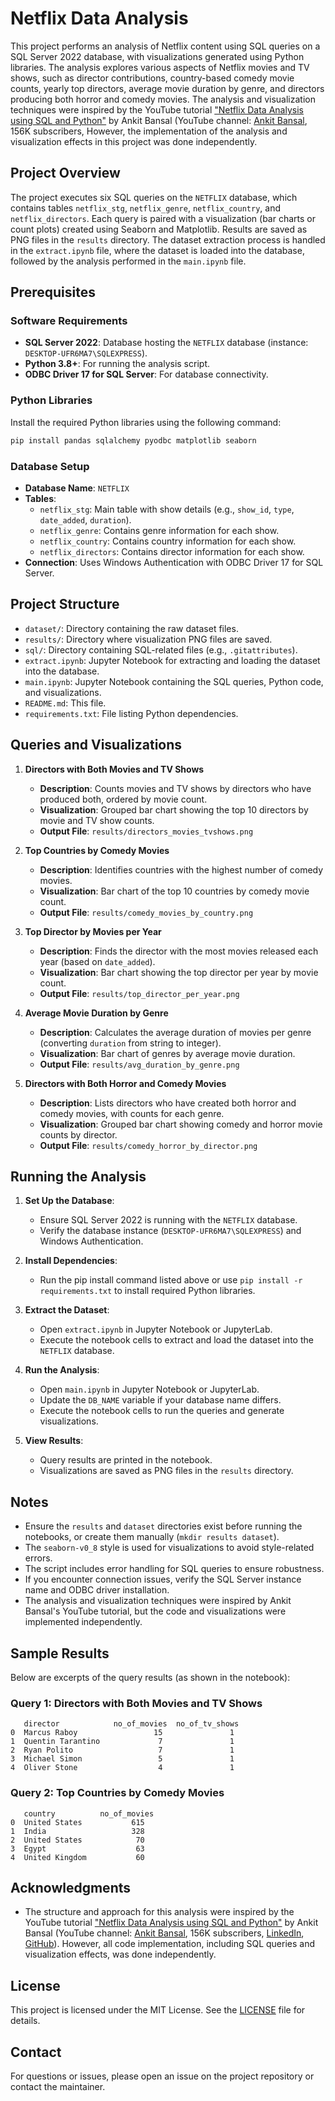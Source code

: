 # Netflix Data Analysis

This project performs an analysis of Netflix content using SQL queries on a SQL Server 2022 database, with visualizations generated using Python libraries. The analysis explores various aspects of Netflix movies and TV shows, such as director contributions, country-based comedy movie counts, yearly top directors, average movie duration by genre, and directors producing both horror and comedy movies. The analysis and visualization techniques were inspired by the YouTube tutorial ["Netflix Data Analysis using SQL and Python"](https://www.youtube.com/watch?v=ZnQwO6V7pec) by Ankit Bansal (YouTube channel: [Ankit Bansal](https://www.youtube.com/@ankitbansal21), 156K subscribers, However, the implementation of the analysis and visualization effects in this project was done independently.

## Project Overview

The project executes six SQL queries on the `NETFLIX` database, which contains tables `netflix_stg`, `netflix_genre`, `netflix_country`, and `netflix_directors`. Each query is paired with a visualization (bar charts or count plots) created using Seaborn and Matplotlib. Results are saved as PNG files in the `results` directory. The dataset extraction process is handled in the `extract.ipynb` file, where the dataset is loaded into the database, followed by the analysis performed in the `main.ipynb` file.

## Prerequisites

### Software Requirements
- **SQL Server 2022**: Database hosting the `NETFLIX` database (instance: `DESKTOP-UFR6MA7\SQLEXPRESS`).
- **Python 3.8+**: For running the analysis script.
- **ODBC Driver 17 for SQL Server**: For database connectivity.

### Python Libraries
Install the required Python libraries using the following command:
```bash
pip install pandas sqlalchemy pyodbc matplotlib seaborn
```

### Database Setup
- **Database Name**: `NETFLIX`
- **Tables**:
  - `netflix_stg`: Main table with show details (e.g., `show_id`, `type`, `date_added`, `duration`).
  - `netflix_genre`: Contains genre information for each show.
  - `netflix_country`: Contains country information for each show.
  - `netflix_directors`: Contains director information for each show.
- **Connection**: Uses Windows Authentication with ODBC Driver 17 for SQL Server.

## Project Structure
- `dataset/`: Directory containing the raw dataset files.
- `results/`: Directory where visualization PNG files are saved.
- `sql/`: Directory containing SQL-related files (e.g., `.gitattributes`).
- `extract.ipynb`: Jupyter Notebook for extracting and loading the dataset into the database.
- `main.ipynb`: Jupyter Notebook containing the SQL queries, Python code, and visualizations.
- `README.md`: This file.
- `requirements.txt`: File listing Python dependencies.

## Queries and Visualizations

1. **Directors with Both Movies and TV Shows**
   - **Description**: Counts movies and TV shows by directors who have produced both, ordered by movie count.
   - **Visualization**: Grouped bar chart showing the top 10 directors by movie and TV show counts.
   - **Output File**: `results/directors_movies_tvshows.png`

2. **Top Countries by Comedy Movies**
   - **Description**: Identifies countries with the highest number of comedy movies.
   - **Visualization**: Bar chart of the top 10 countries by comedy movie count.
   - **Output File**: `results/comedy_movies_by_country.png`

3. **Top Director by Movies per Year**
   - **Description**: Finds the director with the most movies released each year (based on `date_added`).
   - **Visualization**: Bar chart showing the top director per year by movie count.
   - **Output File**: `results/top_director_per_year.png`

4. **Average Movie Duration by Genre**
   - **Description**: Calculates the average duration of movies per genre (converting `duration` from string to integer).
   - **Visualization**: Bar chart of genres by average movie duration.
   - **Output File**: `results/avg_duration_by_genre.png`

5. **Directors with Both Horror and Comedy Movies**
   - **Description**: Lists directors who have created both horror and comedy movies, with counts for each genre.
   - **Visualization**: Grouped bar chart showing comedy and horror movie counts by director.
   - **Output File**: `results/comedy_horror_by_director.png`

## Running the Analysis

1. **Set Up the Database**:
   - Ensure SQL Server 2022 is running with the `NETFLIX` database.
   - Verify the database instance (`DESKTOP-UFR6MA7\SQLEXPRESS`) and Windows Authentication.

2. **Install Dependencies**:
   - Run the pip install command listed above or use `pip install -r requirements.txt` to install required Python libraries.

3. **Extract the Dataset**:
   - Open `extract.ipynb` in Jupyter Notebook or JupyterLab.
   - Execute the notebook cells to extract and load the dataset into the `NETFLIX` database.

4. **Run the Analysis**:
   - Open `main.ipynb` in Jupyter Notebook or JupyterLab.
   - Update the `DB_NAME` variable if your database name differs.
   - Execute the notebook cells to run the queries and generate visualizations.

5. **View Results**:
   - Query results are printed in the notebook.
   - Visualizations are saved as PNG files in the `results` directory.

## Notes
- Ensure the `results` and `dataset` directories exist before running the notebooks, or create them manually (`mkdir results dataset`).
- The `seaborn-v0_8` style is used for visualizations to avoid style-related errors.
- The script includes error handling for SQL queries to ensure robustness.
- If you encounter connection issues, verify the SQL Server instance name and ODBC driver installation.
- The analysis and visualization techniques were inspired by Ankit Bansal's YouTube tutorial, but the code and visualizations were implemented independently.

## Sample Results
Below are excerpts of the query results (as shown in the notebook):

### Query 1: Directors with Both Movies and TV Shows
```
   director            no_of_movies  no_of_tv_shows
0  Marcus Raboy                 15               1
1  Quentin Tarantino             7               1
2  Ryan Polito                   7               1
3  Michael Simon                 5               1
4  Oliver Stone                  4               1
```

### Query 2: Top Countries by Comedy Movies
```
   country          no_of_movies
0  United States           615
1  India                   328
2  United States            70
3  Egypt                    63
4  United Kingdom           60
```

## Acknowledgments
- The structure and approach for this analysis were inspired by the YouTube tutorial ["Netflix Data Analysis using SQL and Python"](https://www.youtube.com/watch?v=ZnQwO6V7pec) by Ankit Bansal (YouTube channel: [Ankit Bansal](https://www.youtube.com/@ankitbansal21), 156K subscribers, [LinkedIn](https://www.linkedin.com/in/ankitbansal21/), [GitHub](https://github.com/ankitbansal21)). However, all code implementation, including SQL queries and visualization effects, was done independently.

## License
This project is licensed under the MIT License. See the [LICENSE](LICENSE) file for details.

## Contact
For questions or issues, please open an issue on the project repository or contact the maintainer.
